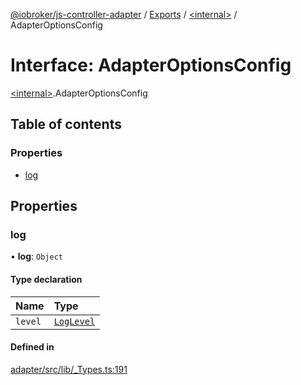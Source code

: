 [@iobroker/js-controller-adapter](../README.md) / [Exports](../modules.md) / [\<internal\>](../modules/internal_.md) / AdapterOptionsConfig

# Interface: AdapterOptionsConfig

[\<internal\>](../modules/internal_.md).AdapterOptionsConfig

## Table of contents

### Properties

- [log](internal_.AdapterOptionsConfig.md#log)

## Properties

### log

• **log**: `Object`

#### Type declaration

| Name | Type |
| :------ | :------ |
| `level` | [`LogLevel`](../modules/internal_.md#loglevel) |

#### Defined in

[adapter/src/lib/_Types.ts:191](https://github.com/ioBroker/ioBroker.js-controller/blob/b57a294042de33ec1626f5f0a84b06bb80ba1327/packages/adapter/src/lib/_Types.ts#L191)
